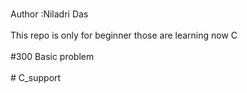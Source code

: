 <br>Author :Niladri Das 
</br><br>This repo is only for beginner those are learning now C</br>
<br>#300 Basic problem
</br>
<br># C_support</br>
